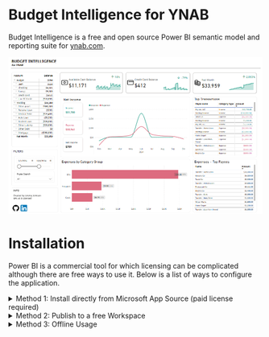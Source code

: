 # Budget Intelligence for YNAB
Budget Intelligence is a free and open source Power BI semantic model and reporting suite for [ynab.com](https://ynab.com).

<img src="https://github.com/jeremypj/budget-intelligence-ynab/blob/main/Icons/Main%20Screenshot.png" width="800"/>

# Installation
Power BI is a commercial tool for which licensing can be complicated although there are free ways to use it. Below is a list of ways to configure the application.

<details>
  <summary>Method 1: Install directly from Microsoft App Source (paid license required)</summary>

  **Requirements**
  - A Microsoft Power BI Pro license
  - Adequate privileges to install template apps from Microsoft App Source

  **Steps**
  1. Install from Microsoft App Source at this link.
  2. When the report appears with sample data, click `Connect your data`.
  3. Navigate in your web browser to the [YNAB developer settings](https://app.ynab.com/settings/developer). Click the `New Token` button. Enter your password to create a new token. Copy this as you will not be able to see it again.
  4. Go to your budget in YNAB. You'll notice that the URL looks something like this `https://app.ynab.com/da15eb06-0062-d9ef-0744-cc28bc982871/budget/202502`. Copy out the middle part after `ynab.com/` but before `/budget`. In this example, it would be `da15eb06-0062-d9ef-0744-cc28bc982871`.
  5. Go back to the Power BI configuration screen and enter the token from step 3 and the Budget Id from step 4. Click Next.

  <img src="https://github.com/jeremypj/budget-intelligence-ynab/blob/main/Icons/Setup%202.png" width="500"/>

  6. On the next screen, click "Sign in and connect."
</details>

<details>
  <summary>Method 2: Publish to a free Workspace</summary>

  **Requirements**
  - A Windows PC (for initial setup)
  - A Microsoft account and access to a tenant (this can be done for free, but a credit card may be required to sign up)

  **Steps**
  1. If you do not have a Microsoft business account, create one following [this guide](https://accessanalytic.com.au/blog/how-to-get-your-free-power-bi-account/) from Wyn Hopkins.
  2. Install Power BI Desktop on a Windows PC or Mac with Parallels ([Download Link](https://www.microsoft.com/en-us/download/details.aspx?id=58494)).
  3. Download this git repository as a zip file. Unzip the archive to your desktop and open the .PBIP file using Power BI Desktop.
  4. Edit the parameters and enter your YNAB API Token and Budget IDs (see installation method 1 for instructions on how to find these).

  <img src="https://github.com/jeremypj/budget-intelligence-ynab/blob/main/Icons/Setup%203.png" width="500"/>
  <img src="https://github.com/jeremypj/budget-intelligence-ynab/blob/main/Icons/Setup%204.png" width="500"/>

  5. Refresh the model. Select anonymous access if an access popup appears.
  6. Publish the report to the Power BI service using your Microsoft business account created in Step 1. Publish to `My Workspace`.
</details>

<details>
  <summary>Method 3: Offline Usage</summary>

  **Requirements**
  - A Windows PC

  **Steps**
  1. Install Power BI Desktop on a Windows PC or Mac with Parallels ([Download Link](https://www.microsoft.com/en-us/download/details.aspx?id=58494)).
  2. Download this git repository as a zip file. Unzip the archive to your desktop and open the .PBIP file using Power BI Desktop.
  3. Edit the parameters and enter your YNAB API Token and Budget IDs (see installation method 1 for instructions on how to find these).

  <img src="https://github.com/jeremypj/budget-intelligence-ynab/blob/main/Icons/Setup%203.png" width="500"/>
  <img src="https://github.com/jeremypj/budget-intelligence-ynab/blob/main/Icons/Setup%204.png" width="500"/>

  4. Refresh the model. Select anonymous access if an access popup appears.
  5. If you use this method you will be able to use the reports and files offline on your desktop. You will not receive updates and you will not be able to view the reports online or through the mobile app; however, no Microsoft account is required.
</details>
